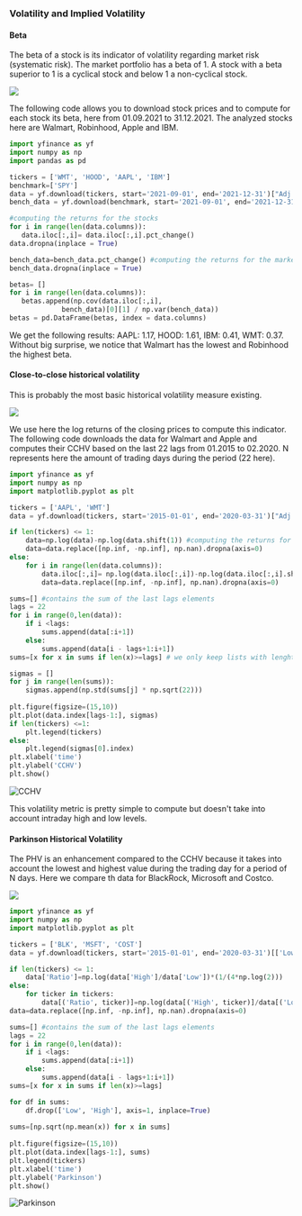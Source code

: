 ### Volatility and Implied Volatility

#### Beta

The beta of a stock is its indicator of volatility regarding market risk (systematic risk). The market portfolio has a beta of 1. A stock with a beta superior to 1 is a cyclical stock and below 1 a non-cyclical stock. 


 <img src="https://render.githubusercontent.com/render/math?math=\beta = \frac{Cov(r_{S}, r_{M})}{Var(r_{M})}"> 
 
 The following code allows you to download stock prices and to compute for each stock its beta, here from 01.09.2021 to 31.12.2021. The analyzed stocks here are Walmart, Robinhood, Apple and IBM.
 
 ```python
import yfinance as yf
import numpy as np
import pandas as pd

tickers = ['WMT', 'HOOD', 'AAPL', 'IBM']
benchmark=['SPY']
data = yf.download(tickers, start='2021-09-01', end='2021-12-31')["Adj Close"] 
bench_data = yf.download(benchmark, start='2021-09-01', end='2021-12-31')["Adj Close"] 

#computing the returns for the stocks
for i in range(len(data.columns)):
    data.iloc[:,i]= data.iloc[:,i].pct_change()
data.dropna(inplace = True)

bench_data=bench_data.pct_change() #computing the returns for the market index
bench_data.dropna(inplace = True)

betas= []
for i in range(len(data.columns)):
    betas.append(np.cov(data.iloc[:,i], 
              bench_data)[0][1] / np.var(bench_data)) 
betas = pd.DataFrame(betas, index = data.columns)
```
We get the following results:
AAPL:	1.17,
HOOD:	1.61,
IBM:	0.41,
WMT:	0.37. Without big surprise, we notice that Walmart has the lowest and Robinhood the highest beta.

#### Close-to-close historical volatility

This is probably the most basic historical volatility measure existing. 

 <img src="https://render.githubusercontent.com/render/math?math=\CCHV=\sqrt{\frac{1}{N}\sum_{i}^{N}(x_{i}-\bar{x})^{2}}"> 

We use here the log returns of the closing prices to compute this indicator. The following code downloads the data for Walmart and Apple and computes their CCHV based on the last 22 lags from 01.2015 to 02.2020. N represents here the amount of trading days during the period (22 here).

```python
import yfinance as yf
import numpy as np
import matplotlib.pyplot as plt

tickers = ['AAPL', 'WMT']
data = yf.download(tickers, start='2015-01-01', end='2020-03-31')["Adj Close"] 

if len(tickers) <= 1:
    data=np.log(data)-np.log(data.shift(1)) #computing the returns for the market index
    data=data.replace([np.inf, -np.inf], np.nan).dropna(axis=0)
else:
    for i in range(len(data.columns)):
        data.iloc[:,i]= np.log(data.iloc[:,i])-np.log(data.iloc[:,i].shift(1))
        data=data.replace([np.inf, -np.inf], np.nan).dropna(axis=0)

sums=[] #contains the sum of the last lags elements
lags = 22
for i in range(0,len(data)):
    if i <lags:
        sums.append(data[:i+1])
    else:
        sums.append(data[i - lags+1:i+1])
sums=[x for x in sums if len(x)>=lags] # we only keep lists with lenght >= lags

sigmas = []
for j in range(len(sums)):
    sigmas.append(np.std(sums[j] * np.sqrt(22)))
    
plt.figure(figsize=(15,10))
plt.plot(data.index[lags-1:], sigmas)
if len(tickers) <=1:
    plt.legend(tickers)
else:    
    plt.legend(sigmas[0].index)
plt.xlabel('time')
plt.ylabel('CCHV')
plt.show()
```

![CCHV](https://user-images.githubusercontent.com/76557960/152562448-4a6cf46a-0471-42f3-b0c6-64a4a2d6256b.png)


This volatility metric is pretty simple to compute but doesn't take into account intraday high and low levels.

#### Parkinson Historical Volatility

The PHV is an enhancement compared to the CCHV because it takes into account the lowest and highest value during the trading day for a period of N days. Here we compare th data for BlackRock, Microsoft and Costco.

 <img src="https://render.githubusercontent.com/render/math?math=\PHV=\sqrt{\frac{1}{N}\sum_{i}^{N}ln(\frac{H_{i}}{L_{i}})^{2}\cdot \frac{1}{4\cdot ln(2)}}"> 


``` python
import yfinance as yf
import numpy as np
import matplotlib.pyplot as plt

tickers = ['BLK', 'MSFT', 'COST']
data = yf.download(tickers, start='2015-01-01', end='2020-03-31')[['Low', 'High']]

if len(tickers) <= 1:
    data['Ratio']=np.log(data['High']/data['Low'])*(1/(4*np.log(2)))
else:
    for ticker in tickers:
        data[('Ratio', ticker)]=np.log(data[('High', ticker)]/data[('Low', ticker)])        
data=data.replace([np.inf, -np.inf], np.nan).dropna(axis=0)

sums=[] #contains the sum of the last lags elements
lags = 22
for i in range(0,len(data)):
    if i <lags:
        sums.append(data[:i+1])
    else:
        sums.append(data[i - lags+1:i+1])
sums=[x for x in sums if len(x)>=lags]

for df in sums:
    df.drop(['Low', 'High'], axis=1, inplace=True)
    
sums=[np.sqrt(np.mean(x)) for x in sums]
                            
plt.figure(figsize=(15,10))
plt.plot(data.index[lags-1:], sums)
plt.legend(tickers)
plt.xlabel('time')
plt.ylabel('Parkinson')
plt.show()
```

![Parkinson](https://user-images.githubusercontent.com/76557960/152563440-0a04be18-8989-4298-99d9-7a8af7bc90d4.png)


